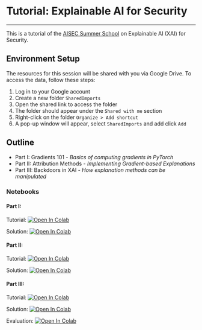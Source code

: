 # Tutorial: Explainable AI for Security


--- 

This is a tutorial of the [AISEC Summer School](https://aisec-summerschool.cysec.wien) on Explainable AI (XAI) for Security.

## Environment Setup

The resources for this session will be shared with you via Google Drive. To access the data, follow these steps:

1. Log in to your Google account
2. Create a new folder `SharedImports`
3. Open the shared link to access the folder
4. The folder should appear under the `Shared with me` section
5. Right-click on the folder `Organize > Add shortcut`
6. A pop-up window will appear, select `SharedImports` and add click `Add`

## Outline

* Part I: Gradients 101 - *Basics of computing gradients in PyTorch*
* Part II: Attribution Methods - *Implementing Gradient-based Explanations*
* Part III: Backdoors in XAI - *How explanation methods can be manipulated*

### Notebooks

#### Part I: 
Tutorial: [![Open In Colab](https://colab.research.google.com/assets/colab-badge.svg)](https://colab.research.google.com/github/sailab-vienna/tutorials2025/blob/main/tutorial-xai/notebooks/1_gradients-101.ipynb)

Solution: [![Open In Colab](https://colab.research.google.com/assets/colab-badge.svg)](https://colab.research.google.com/github/sailab-vienna/tutorials2025/blob/main/tutorial-xai/solutions/1_gradients-101_solution.ipynb)


#### Part II: 
Tutorial: [![Open In Colab](https://colab.research.google.com/assets/colab-badge.svg)](https://colab.research.google.com/github/sailab-vienna/tutorials2025/blob/main/tutorial-xai/notebooks/2_gradients-xai.ipynb)

Solution: [![Open In Colab](https://colab.research.google.com/assets/colab-badge.svg)](https://colab.research.google.com/github/sailab-vienna/tutorials2025/blob/main/tutorial-xai/solutions/2_gradients-xai_solution.ipynb)


#### Part III: 
Tutorial: [![Open In Colab](https://colab.research.google.com/assets/colab-badge.svg)](https://colab.research.google.com/github/sailab-vienna/tutorials2025/blob/main/tutorial-xai/notebooks/3_gradients-xaisec.ipynb)

Solution: [![Open In Colab](https://colab.research.google.com/assets/colab-badge.svg)](https://colab.research.google.com/github/sailab-vienna/tutorials2025/blob/main/tutorial-xai/solutions/3_gradients-xaisec_solution.ipynb)

Evaluation: [![Open In Colab](https://colab.research.google.com/assets/colab-badge.svg)](https://colab.research.google.com/github/sailab-vienna/tutorials2025/blob/main/tutorial-xai/solutions/4_gradients-xaisec-eval_solution.ipynb)
